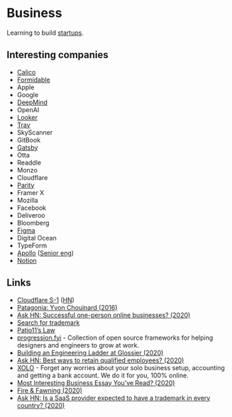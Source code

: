 # Business

Learning to build [startups](startups/startups.md).

## Interesting companies

- [Calico](https://www.calicolabs.com/)
- [Formidable](https://formidable.com/careers/)
- Apple
- Google
- [DeepMind](https://deepmind.com/careers/jobs)
- OpenAI
- [Looker](https://www.parity.io/jobs/)
- [Tray](https://tray.io/careers)
- SkyScanner
- GitBook
- [Gatsby](https://www.gatsbyjs.com/careers/)
- Otta
- Readdle
- Monzo
- Cloudflare
- [Parity](https://www.parity.io/jobs/)
- Framer X
- Mozilla
- Facebook
- Deliveroo
- Bloomberg
- [Figma](https://www.figma.com/careers/)
- Digital Ocean
- TypeForm
- [Apollo](https://www.apollographql.com/careers/) ([Senior eng](https://www.apollographql.com/careers/positions/#Senior-Backend-Software-Engineer:b8ec842e-e79a-455e-a665-b312892d946e))
- [Notion](https://www.notion.so/Work-at-Notion-e7aeb157238a4603a2964b28c646f07f)

## Links

- [Cloudflare S-1](https://www.sec.gov/Archives/edgar/data/1477333/000119312519222176/d735023ds1.htm) ([HN](https://news.ycombinator.com/item?id=20706702))
- [Patagonia: Yvon Chouinard (2016)](https://overcast.fm/+Ht3pSUGdQ)
- [Ask HN: Successful one-person online businesses? (2020)](https://news.ycombinator.com/item?id=22858035)
- [Search for trademark](https://www.gov.uk/search-for-trademark)
- [Patio11’s Law](https://secondbreakfast.co/patio11-s-law)
- [progression.fyi](https://www.progression.fyi/) - Collection of open source frameworks for helping designers and engineers to grow at work.
- [Building an Engineering Ladder at Glossier (2020)](https://medium.com/glossier/building-an-engineering-ladder-at-glossier-e7fc3a390695)
- [Ask HN: Best ways to retain qualified employees? (2020)](https://news.ycombinator.com/item?id=23746156)
- [XOLO](https://www.xolo.io/) - Forget any worries about your solo business setup, accounting and getting a bank account. We do it for you, 100% online.
- [Most Interesting Business Essay You’ve Read? (2020)](https://kscarrott.com/biz-essays/)
- [Fire & Fawning (2020)](https://www.profgalloway.com/fire-fawning)
- [Ask HN: Is a SaaS provider expected to have a trademark in every country? (2020)](https://news.ycombinator.com/item?id=24195375)
